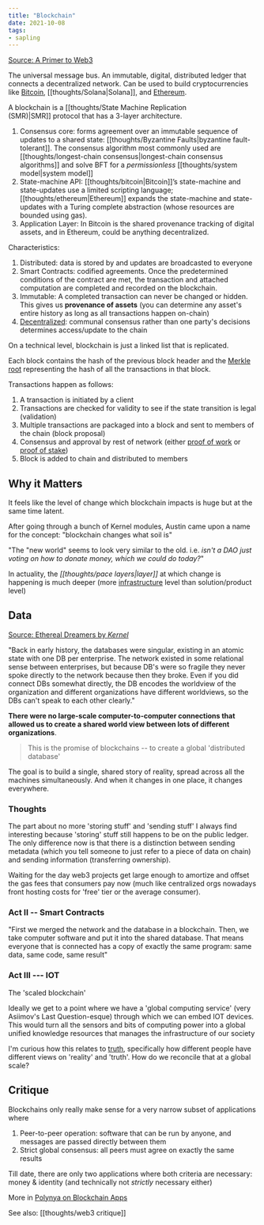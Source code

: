 ```yaml
---
title: "Blockchain"
date: 2021-10-08
tags:
- sapling
---
```


[Source: A Primer to Web3](https://docs.google.com/presentation/d/1aIjYKKM64Eyp497-j6wkDjCsHBA3CbbWg25UQ9Why3g/mobilepresent?slide=id.gefbf959b67_0_58)

The universal message bus. An immutable, digital, distributed ledger that connects a decentralized network. Can be used to build cryptocurrencies like [Bitcoin](thoughts/bitcoin.md), [[thoughts/Solana|Solana]], and [Ethereum](thoughts/ethereum.md).

A blockchain is a [[thoughts/State Machine Replication (SMR)|SMR]] protocol that has a 3-layer architecture.
1. Consensus core: forms agreement over an immutable sequence of updates to a shared state: [[thoughts/Byzantine Faults|byzantine fault-tolerant]]. The consensus algorithm most commonly used are [[thoughts/longest-chain consensus|longest-chain consensus algorithms]] and solve BFT for a _permissionless_ [[thoughts/system model|system model]]
2. State-machine API:  [[thoughts/bitcoin|Bitcoin]]’s state-machine and state-updates use a limited scripting language; [[thoughts/ethereum|Ethereum]] expands the state-machine and state-updates with a Turing complete abstraction (whose resources are bounded using gas).
3. Application Layer: In Bitcoin is the shared provenance tracking of digital assets, and in Ethereum, could be anything decentralized.

Characteristics:
1. Distributed: data is stored by and updates are broadcasted to everyone
2. Smart Contracts: codified agreements. Once the predetermined conditions of the contract are met, the transaction and attached computation are completed and recorded on the blockchain.
3. Immutable: A completed transaction can never be changed or hidden. This gives us **provenance of assets** (you can determine any asset's entire history as long as all transactions happen on-chain)
4. [Decentralized](thoughts/decentralization.md): communal consensus rather than one party's decisions determines access/update to the chain

On a technical level, blockchain is just a linked list that is replicated.

Each block contains the hash of the previous block header and the [Merkle root](https://www.investopedia.com/terms/m/merkle-tree.asp) representing the hash of all the transactions in that block.

Transactions happen as follows:
1. A transaction is initiated by a client
2. Transactions are checked for validity to see if the state transition is legal (validation)
3. Multiple transactions are packaged into a block and sent to members of the chain (block proposal)
4. Consensus and approval by rest of network (either [proof of work](thoughts/proof%20of%20work.md) or [proof of stake](thoughts/proof%20of%20stake.md))
5. Block is added to chain and distributed to members

## Why it Matters
It feels like the level of change which blockchain impacts is huge but at the same time latent.

After going through a bunch of Kernel modules, Austin came upon a name for the concept: "blockchain changes what soil is"

"The "new world" seems to look very similar to the old. i.e. *isn't a DAO just voting on how to donate money, which we could do today?*"

In actuality, the *[[thoughts/pace layers|layer]]* at which change is happening is much deeper (more [infrastructure](thoughts/infrastructure.md) level than solution/product level)

## Data
[Source: Ethereal Dreamers by *Kernel*](https://kernel.community/en/learn/module-1/promise-blockchains)

"Back in early history, the databases were singular, existing in an atomic state with one DB per enterprise. The network existed in some relational sense between enterprises, but because DB's were so fragile they never spoke directly to the network because then they broke. Even if you did connect DBs somewhat directly, the DB encodes the worldview of the organization and different organizations have different worldviews, so the DBs can't speak to each other clearly."

**There were no large-scale computer-to-computer connections that allowed us to create a shared world view between lots of different organizations**.

> This is the promise of blockchains -- to create a global 'distributed database'

The goal is to build a single, shared story of reality, spread across all the machines simultaneously. And when it changes in one place, it changes everywhere.

### Thoughts
The part about no more 'storing stuff' and 'sending stuff' I always find interesting because 'storing' stuff still happens to be on the public ledger. The only difference now is that there is a distinction between sending metadata (which you tell someone to just refer to a piece of data on chain) and sending information (transferring ownership).

Waiting for the day web3 projects get large enough to amortize and offset the gas fees that consumers pay now (much like centralized orgs nowadays front hosting costs for 'free' tier or the average consumer).

### Act II -- Smart Contracts
"First we merged the network and the database in a blockchain. Then, we take computer software and put it into the shared database. That means everyone that is connected has a copy of exactly the same program: same data, same code, same result"

### Act III --- IOT
The 'scaled blockchain'

Ideally we get to a point where we have a 'global computing service' (very Asiimov's Last Question-esque) through which we can embed IOT devices. This would turn all the sensors and bits of computing power into a global unified knowledge resources that manages the infrastructure of our society

I'm curious how this relates to [truth](thoughts/truth.md), specifically how different people have different views on 'reality' and 'truth'. How do we reconcile that at a global scale?

## Critique
Blockchains only really make sense for a very narrow subset of applications where

1. Peer-to-peer operation: software that can be run by anyone, and messages are passed directly between them
2. Strict global consensus: all peers must agree on exactly the same results

Till date, there are only two applications where both criteria are necessary: money & identity (and technically not *strictly* necessary either)

More in [Polynya on Blockchain Apps](https://polynya.mirror.xyz/ARsT1Anpqrj88LRGRE5n5gNpb_CeG9Azy8mvDBv8deE)

See also: [[thoughts/web3 critique]]